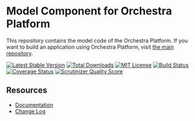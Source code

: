 Model Component for Orchestra Platform
==============

This repository contains the model code of the Orchestra Platform. If you want to build an application using Orchestra Platform, visit [the main repository](https://github.com/orchestral/platform).

[![Latest Stable Version](https://img.shields.io/github/release/orchestral/model.svg?style=flat)](https://packagist.org/packages/orchestra/model)
[![Total Downloads](https://img.shields.io/packagist/dt/orchestra/model.svg?style=flat)](https://packagist.org/packages/orchestra/model)
[![MIT License](https://img.shields.io/packagist/l/orchestra/model.svg?style=flat)](https://packagist.org/packages/orchestra/model)
[![Build Status](https://img.shields.io/travis/orchestral/model/3.0.svg?style=flat)](https://travis-ci.org/orchestral/model)
[![Coverage Status](https://img.shields.io/coveralls/orchestral/model/3.0.svg?style=flat)](https://coveralls.io/r/orchestral/model?branch=3.0)
[![Scrutinizer Quality Score](https://img.shields.io/scrutinizer/g/orchestral/model/3.0.svg?style=flat)](https://scrutinizer-ci.com/g/orchestral/model/)

## Resources

* [Documentation](http://orchestraplatform.com/docs/latest/components/model)
* [Change Log](http://orchestraplatform.com/docs/latest/components/model/changes#v3-0)
